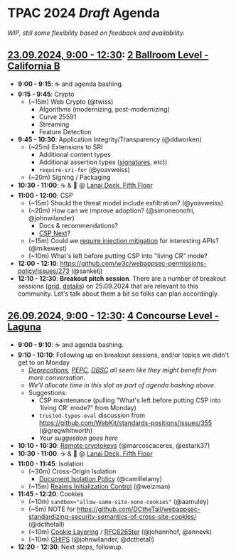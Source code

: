 TPAC 2024 _Draft_ Agenda
========================

_WIP, still some flexibility based on feedback and availability._

[23.09.2024, 9:00 - 12:30](https://www.w3.org/events/meetings/dccfa810-ac8b-4894-9e94-a27eeaa5b84e/): [2 Ballroom Level - California B](https://www.w3.org/2024/09/TPAC/schedule.html#map)
---------------------------------------------------------

* **9:00 - 9:15**: ☕ and agenda bashing.
* **9:15 - 9:45**: Crypto
  * (~15m) Web Crypto (@twiss)
    * Algorithms (modernizing, post-modernizing)
    * Curve 25591
    * Streaming
    * Feature Detection
* **9:45 - 10:30**: Application Integrity/Transparency (@ddworken)
  * (~25m) Extensions to SRI
    * Additional content types
    * Additional assertion types ([signatures](https://github.com/mikewest/signature-based-sri), etc))
    * `require-sri-for` (@yoavweiss)
  * (~20m) Signing / Packaging
* **10:30 - 11:00**: ☕ & 🍰 @ [Lanai Deck, Fifth Floor](https://www.w3.org/2024/09/TPAC/schedule.html#map)
* **11:00 - 12:00**: CSP
    * (~15m) Should the threat model include exfiltration? (@yoavweiss)
    * (~20m) How can we improve adoption? (@simoneonofri, @johnwilander)
        * Docs & recommendations?  
        * [CSP Next](https://github.com/WICG/csp-next)?
    * (~15m) Could we [require injection mitigation](https://mikewest.github.io/injection-mitigated/) for interesting APIs? (@mikewest)
    * (~10m) What's left before putting CSP into "living CR" mode?
* **12:00 - 12:10**: https://github.com/w3c/webappsec-permissions-policy/issues/273 (@sanketj)
* **12:10 - 12:30**: **Breakout pitch session**. There are a number of breakout sessions ([grid](https://www.w3.org/2024/09/TPAC/breakouts.html#grid), [details](https://www.w3.org/2024/09/TPAC/breakouts.html#intro)) on 25.09.2024 that are relevant to this community. Let's talk about them a bit so folks can plan accordingly.

[26.09.2024, 9:00 - 12:30](https://www.w3.org/events/meetings/5b918f03-a2a6-4b13-9391-252f61bcc09c/): [4 Concourse Level - Laguna](https://www.w3.org/2024/09/TPAC/schedule.html#map)
----------------------------------------------------

* **9:00 - 9:10**: ☕ and agenda bashing.
* **9:10 - 10:10**: Following up on breakout sessions, and/or topics we didn't get to on Monday
  * _[Deprecations](https://github.com/w3c/tpac2024-breakouts/issues/20), [PEPC](https://github.com/WICG/PEPC/blob/main/explainer.md), [DBSC](https://github.com/WICG/dbsc/) all seem like they might benefit from more conversation._
  * _We'll allocate time in this slot as part of agenda bashing above._
  * Suggestions:
    * CSP maintenance (pulling "What's left before putting CSP into 'living CR' mode?" from Monday)
    * `trusted-types-eval` discussion from <https://github.com/WebKit/standards-positions/issues/355> (@gregwhitworth)
    * _Your suggestion goes here_
* **10:10 - 10:30**: [Remote cryptokeys](https://github.com/WebKit/explainers/tree/main/remote-cryptokeys) (@marcoscaceres, @estark37)
* **10:30 - 11:00**: ☕ & 🍰 @ [Lanai Deck, Fifth Floor](https://www.w3.org/2024/09/TPAC/schedule.html#map)
* **11:00 - 11:45**: Isolation
  * (~30m) Cross-Origin Isolation
      * [Document Isolation Policy](https://wicg.github.io/document-isolation-policy/) (@camillelamy)
  * (~15m) [Realms Initialization Control](https://github.com/WICG/Realms-Initialization-Control) (@weizman)
* **11:45 - 12:20**: Cookies
  * (~10m) `sandbox="allow-same-site-none-cookies"` (@aamuley)
  * (~5m) NOTE for https://github.com/DCtheTall/webappsec-standardizing-security-semantics-of-cross-site-cookies/ (@dcthetall)
  * (~10m) [Cookie Layering](https://github.com/httpwg/http-extensions/issues/2084) / [RFC6265ter](https://johannhof.github.io/draft-annevk-johannhof-httpbis-cookies/draft-annevk-johannhof-httpbis-cookies.html) (@johannhof, @annevk)
  * (~10m) [CHIPS](https://github.com/privacycg/CHIPS) (@johnwilander, @dcthetall)
* **12:20 - 12:30**: Next steps, followup.
